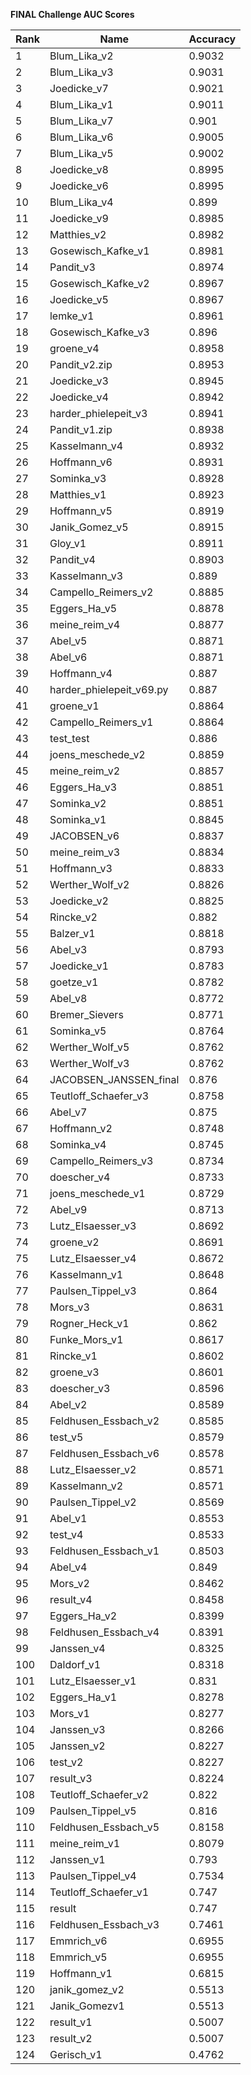 **FINAL Challenge AUC Scores**


|Rank|Name|Accuracy|
|----|-----|---|
|1|Blum_Lika_v2|0.9032| 
|2|Blum_Lika_v3|0.9031| 
|3|Joedicke_v7|0.9021| 
|4|Blum_Lika_v1|0.9011| 
|5|Blum_Lika_v7|0.901| 
|6|Blum_Lika_v6|0.9005| 
|7|Blum_Lika_v5|0.9002| 
|8|Joedicke_v8|0.8995| 
|9|Joedicke_v6|0.8995| 
|10|Blum_Lika_v4|0.899| 
|11|Joedicke_v9|0.8985| 
|12|Matthies_v2|0.8982| 
|13|Gosewisch_Kafke_v1|0.8981| 
|14|Pandit_v3|0.8974| 
|15|Gosewisch_Kafke_v2|0.8967| 
|16|Joedicke_v5|0.8967| 
|17|lemke_v1|0.8961| 
|18|Gosewisch_Kafke_v3|0.896| 
|19|groene_v4|0.8958| 
|20|Pandit_v2.zip|0.8953| 
|21|Joedicke_v3|0.8945| 
|22|Joedicke_v4|0.8942| 
|23|harder_phielepeit_v3|0.8941| 
|24|Pandit_v1.zip|0.8938| 
|25|Kasselmann_v4|0.8932| 
|26|Hoffmann_v6|0.8931| 
|27|Sominka_v3|0.8928| 
|28|Matthies_v1|0.8923| 
|29|Hoffmann_v5|0.8919| 
|30|Janik_Gomez_v5|0.8915| 
|31|Gloy_v1|0.8911| 
|32|Pandit_v4|0.8903| 
|33|Kasselmann_v3|0.889| 
|34|Campello_Reimers_v2|0.8885| 
|35|Eggers_Ha_v5|0.8878| 
|36|meine_reim_v4|0.8877| 
|37|Abel_v5|0.8871| 
|38|Abel_v6|0.8871| 
|39|Hoffmann_v4|0.887| 
|40|harder_phielepeit_v69.py|0.887| 
|41|groene_v1|0.8864| 
|42|Campello_Reimers_v1|0.8864| 
|43|test_test|0.886| 
|44|joens_meschede_v2|0.8859| 
|45|meine_reim_v2|0.8857| 
|46|Eggers_Ha_v3|0.8851| 
|47|Sominka_v2|0.8851| 
|48|Sominka_v1|0.8845| 
|49|JACOBSEN_v6|0.8837| 
|50|meine_reim_v3|0.8834| 
|51|Hoffmann_v3|0.8833| 
|52|Werther_Wolf_v2|0.8826| 
|53|Joedicke_v2|0.8825| 
|54|Rincke_v2|0.882| 
|55|Balzer_v1|0.8818| 
|56|Abel_v3|0.8793| 
|57|Joedicke_v1|0.8783| 
|58|goetze_v1|0.8782| 
|59|Abel_v8|0.8772| 
|60|Bremer_Sievers|0.8771| 
|61|Sominka_v5|0.8764| 
|62|Werther_Wolf_v5|0.8762| 
|63|Werther_Wolf_v3|0.8762| 
|64|JACOBSEN_JANSSEN_final|0.876| 
|65|Teutloff_Schaefer_v3|0.8758| 
|66|Abel_v7|0.875| 
|67|Hoffmann_v2|0.8748| 
|68|Sominka_v4|0.8745| 
|69|Campello_Reimers_v3|0.8734| 
|70|doescher_v4|0.8733| 
|71|joens_meschede_v1|0.8729| 
|72|Abel_v9|0.8713| 
|73|Lutz_Elsaesser_v3|0.8692| 
|74|groene_v2|0.8691| 
|75|Lutz_Elsaesser_v4|0.8672| 
|76|Kasselmann_v1|0.8648| 
|77|Paulsen_Tippel_v3|0.864| 
|78|Mors_v3|0.8631| 
|79|Rogner_Heck_v1|0.862| 
|80|Funke_Mors_v1|0.8617| 
|81|Rincke_v1|0.8602| 
|82|groene_v3|0.8601| 
|83|doescher_v3|0.8596| 
|84|Abel_v2|0.8589| 
|85|Feldhusen_Essbach_v2|0.8585| 
|86|test_v5|0.8579| 
|87|Feldhusen_Essbach_v6|0.8578| 
|88|Lutz_Elsaesser_v2|0.8571| 
|89|Kasselmann_v2|0.8571| 
|90|Paulsen_Tippel_v2|0.8569| 
|91|Abel_v1|0.8553| 
|92|test_v4|0.8533| 
|93|Feldhusen_Essbach_v1|0.8503| 
|94|Abel_v4|0.849| 
|95|Mors_v2|0.8462| 
|96|result_v4|0.8458| 
|97|Eggers_Ha_v2|0.8399| 
|98|Feldhusen_Essbach_v4|0.8391| 
|99|Janssen_v4|0.8325| 
|100|Daldorf_v1|0.8318| 
|101|Lutz_Elsaesser_v1|0.831| 
|102|Eggers_Ha_v1|0.8278| 
|103|Mors_v1|0.8277| 
|104|Janssen_v3|0.8266| 
|105|Janssen_v2|0.8227| 
|106|test_v2|0.8227| 
|107|result_v3|0.8224| 
|108|Teutloff_Schaefer_v2|0.822| 
|109|Paulsen_Tippel_v5|0.816| 
|110|Feldhusen_Essbach_v5|0.8158| 
|111|meine_reim_v1|0.8079| 
|112|Janssen_v1|0.793| 
|113|Paulsen_Tippel_v4|0.7534| 
|114|Teutloff_Schaefer_v1|0.747| 
|115|result|0.747| 
|116|Feldhusen_Essbach_v3|0.7461| 
|117|Emmrich_v6|0.6955| 
|118|Emmrich_v5|0.6955| 
|119|Hoffmann_v1|0.6815| 
|120|janik_gomez_v2|0.5513| 
|121|Janik_Gomezv1|0.5513| 
|122|result_v1|0.5007| 
|123|result_v2|0.5007| 
|124|Gerisch_v1|0.4762| 
